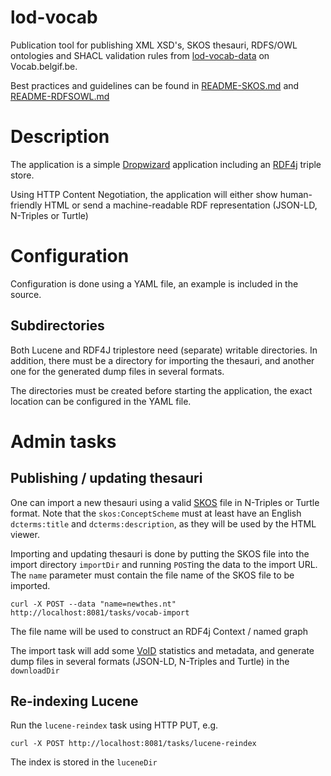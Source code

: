 # lod-vocab

Publication tool for publishing XML XSD's, SKOS thesauri, RDFS/OWL ontologies 
and SHACL validation rules from [lod-vocab-data](https://github.com/fedict/lod-vocab-data) on Vocab.belgif.be.


Best practices and guidelines can be found in [README-SKOS.md](README-SKOS.md) and [README-RDFSOWL.md](README-RDFSOWL.md)

# Description

The application is a simple [Dropwizard](http://dropwizard.io) application including an [RDF4j](http://rdf4j.org) triple store.

Using HTTP Content Negotiation, the application will either show human-friendly HTML or send a machine-readable RDF representation (JSON-LD, N-Triples or Turtle)


# Configuration

Configuration is done using a YAML file, an example is included in the source.

## Subdirectories

Both Lucene and RDF4J triplestore need (separate) writable directories. 
In addition, there must be a directory for importing the thesauri, 
and another one for the generated dump files in several formats.

The directories must be created before starting the application, the exact location can be configured in the YAML file.

# Admin tasks

## Publishing / updating thesauri

One can import a new thesauri using a valid [SKOS](https://www.w3.org/TR/skos-primer/) file in N-Triples or Turtle format.
Note that the `skos:ConceptScheme` must at least have an English `dcterms:title` and `dcterms:description`,
as they will be used by the HTML viewer.

Importing and updating thesauri is done by putting the SKOS file into the import directory `importDir`
and running `POST`ing the data to the import URL.
The `name` parameter must contain the file name of the SKOS file to be imported.

```
curl -X POST --data "name=newthes.nt" http://localhost:8081/tasks/vocab-import
```

The file name will be used to construct an RDF4j Context / named graph

The import task will add some [VoID](https://www.w3.org/TR/void/) statistics and metadata,
and generate dump files in several formats (JSON-LD, N-Triples and Turtle) in the `downloadDir`

## Re-indexing Lucene

Run the `lucene-reindex` task using HTTP PUT, e.g.

```
curl -X POST http://localhost:8081/tasks/lucene-reindex
```

The index is stored in the `luceneDir`
